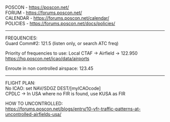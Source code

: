 POSCON   - https://poscon.net/  
FORUM    - https://forums.poscon.net/  
CALENDAR - https://forums.poscon.net/calendar/  
POLICIES - https://forums.poscon.net/docs/policies/  

---  

FREQUENCIES:  
Guard Comm#2: 121.5 (listen only, or search ATC freq)  
  
Priority of frequencies to use: Local CTAF -> Airfield -> 122.950  
https://hq.poscon.net/icao/data/airports  
  
Enroute in non controlled airspace: 123.45  

---  

FLIGHT PLAN:  
No ICAO: set NAV/SDGZ DEST/[myICAOcode]  
CPDLC -> In USA where no FIR is found, use KUSA as FIR  
  
HOW TO UNCONTROLLED:  
https://forums.poscon.net/blogs/entry/10-vfr-traffic-patterns-at-uncontrolled-airfields-usa/  
